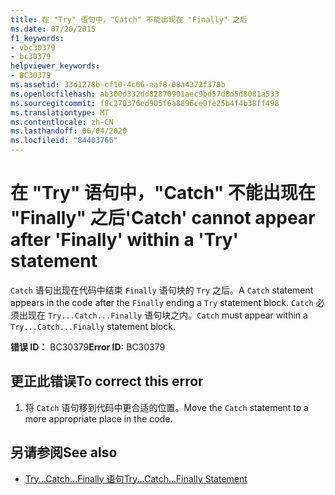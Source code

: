 ```yaml
---
title: 在 "Try" 语句中，"Catch" 不能出现在 "Finally" 之后
ms.date: 07/20/2015
f1_keywords:
- vbc30379
- bc30379
helpviewer_keywords:
- BC30379
ms.assetid: 33d1278b-cf10-4c66-aaf8-08a4372f370b
ms.openlocfilehash: ab300d332dd82870901aec9bd57d8d5d8081a533
ms.sourcegitcommit: f8c270376ed905f6a8896ce0fe25b4f4b38ff498
ms.translationtype: MT
ms.contentlocale: zh-CN
ms.lasthandoff: 06/04/2020
ms.locfileid: "84403766"
---
```

# <a name="catch-cannot-appear-after-finally-within-a-try-statement"></a><span data-ttu-id="c1122-102">在 "Try" 语句中，"Catch" 不能出现在 "Finally" 之后</span><span class="sxs-lookup"><span data-stu-id="c1122-102">'Catch' cannot appear after 'Finally' within a 'Try' statement</span></span>
<span data-ttu-id="c1122-103">`Catch` 语句出现在代码中结束 `Finally` 语句块的 `Try` 之后。</span><span class="sxs-lookup"><span data-stu-id="c1122-103">A `Catch` statement appears in the code after the `Finally` ending a `Try` statement block.</span></span> <span data-ttu-id="c1122-104">`Catch` 必须出现在 `Try...Catch...Finally` 语句块之内。</span><span class="sxs-lookup"><span data-stu-id="c1122-104">`Catch` must appear within a `Try...Catch...Finally` statement block.</span></span>  
  
 <span data-ttu-id="c1122-105">**错误 ID：** BC30379</span><span class="sxs-lookup"><span data-stu-id="c1122-105">**Error ID:** BC30379</span></span>  
  
## <a name="to-correct-this-error"></a><span data-ttu-id="c1122-106">更正此错误</span><span class="sxs-lookup"><span data-stu-id="c1122-106">To correct this error</span></span>  
  
1. <span data-ttu-id="c1122-107">将 `Catch` 语句移到代码中更合适的位置。</span><span class="sxs-lookup"><span data-stu-id="c1122-107">Move the `Catch` statement to a more appropriate place in the code.</span></span>  
  
## <a name="see-also"></a><span data-ttu-id="c1122-108">另请参阅</span><span class="sxs-lookup"><span data-stu-id="c1122-108">See also</span></span>

- [<span data-ttu-id="c1122-109">Try...Catch...Finally 语句</span><span class="sxs-lookup"><span data-stu-id="c1122-109">Try...Catch...Finally Statement</span></span>](../language-reference/statements/try-catch-finally-statement.md)
